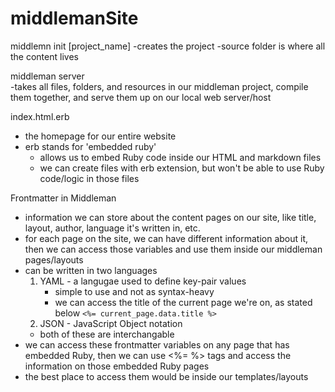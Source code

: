 # middlemanSite

middlemn init [project_name]
   -creates the project
   -source folder is where all the content lives

middleman server  
   -takes all files, folders, and resources in our middleman project, compile them together, and serve them up on our local web server/host

index.html.erb
   - the homepage for our entire website
   - erb stands for 'embedded ruby'
      - allows us to embed Ruby code inside our HTML and markdown files
      - we can create files with erb extension, but won't be able to use Ruby code/logic in those files

Frontmatter in Middleman
   - information we can store about the content pages on our site, like title, layout, author, language it's written in, etc.
   - for each page on the site, we can have different information about it, then we can access those variables and use them inside our middleman pages/layouts 
   - can be written in two languages
      1) YAML - a langugae used to define key-pair values
         - simple to use and not as syntax-heavy
         - we can access the title of the current page we're on, as stated below
         `<%= current_page.data.title %>`
      2) JSON - JavaScript Object notation
      - both of these are interchangable
   - we can access these frontmatter variables on any page that has embedded Ruby, then we can use <%= %> tags and access the information on those embedded Ruby pages
   - the best place to access them would be inside our templates/layouts 